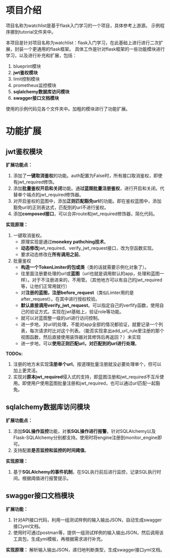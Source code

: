 # 项目介绍

项目名称为watchlist是基于flask入门学习的一个项目，具体参考上游源。
示例程序挪到tutorial文件夹中。

本项目是针对项目名称为watchlist：flask入门学习，在此基础上进行进行二次扩展，封装一个更通用的flask框架。
具体工作是针对flask框架的一些功能模块进行学习，以及进行补充和扩展，包括：

1. blueprint模块
2. **jwt鉴权模块**
3. limit控制模块
4. prometheus监控模块
5. **sqlalchemy数据库访问模块**
6. **swagger接口文档模块**

使用的示例代码见各个文件夹中。加粗的模块进行了功能扩展。

# 功能扩展

## jwt鉴权模块

**扩展功能点：**

1. 添加了**一键取消鉴权**的功能。auth配置为False时，所有接口取消鉴权，即使有jwt_required修饰。
2. 添加**批量鉴权开启和关闭**功能。通**过蓝图批量注册鉴权**，进行开启和关闭。代替单个端点的jwt_required修饰器。
3. 对开启鉴权的蓝图中，添加**正则匹配豁免url**的功能。即在鉴权蓝图中，添加豁免url的正则表达式，匹配到的url不进行鉴权。
4. 添加**composed接口**，可以合并route和jwt_required修饰器，简化代码。

**实现原理：**

1. 一键取消鉴权。
    - 原理实现是通过**monekey pathching技术**。
    - **动态修改**jwt_required、verify_jwt_request接口，改为空函数实现。
    - 要求动态修改在**所有调用之前**。
2. 批量鉴权
    - **构造一个TokenLimiter的包或类**（类的话就需要示例化对象了）。
    - 往里面注册要处理的url或**蓝图**（url也就是调用默认的app，处理和蓝图一样）。对于不注册进来的，不用管。（其他地方可以有自己的jwt_required等，让他们正常用就行）
    - 对**注册的蓝图，注册before_request**（类似Limter用的是after_request）。在其中进行授权校验。
    - **默认直接调用verify_jwt_request**。可以指定自己的verfify函数，使用自己的验证方式。实现在jwt基础上，验证role等功能。
    - 就可以对蓝图整一级的url进行访问控制。
    - 进一步地，对url的处理，不能对app全部的情况都验证，就要记录一个列表，每次请求时比对这个列表。（能否实现拿出add_url_rule里注册的那个视图函数，然后直接使用装饰器对其修饰后再返回？）未实现
    - 进一步地，可以**使用正则匹配url，对匹配到的url进行处理**。

**TODOs:**

1. 注册的地方未实现**注册单个url**。按道理批量注册就没必要处理单个，但可以加上更灵活。
2. 实现对**原本jwt_required**侵入式的支持，即蓝图注册和jwt_required不互斥使用。即使用户使用蓝图批量注册和jwt_required，也可以通过url匹配一起豁免。

## sqlalchemy数据库访问模块

**扩展功能点：**

1. 添加**SQL操作监控**功能，对**长SQL操作进行报警**。针对SQLAlchemy以及Flask-SQLAlchemy分别都支持。使用时将engine注册到monitor_engine即可。
2. 支持配置**是否监控和监控的时间阈值**。

**实现原理：**

1. 基于**SQLAlchemy的事件机制**，在SQL执行前后进行监控，记录SQL执行时间。根据阈值进行报警提示。

## swagger接口文档模块

**扩展功能：**

1. 针对API接口代码，利用一组测试样例的输入输出JSON，自动生成swagger接口yml文档。
2. 使用时可通过postman等，提供一组测试样例的输入输出JSON，然后调用该工具包，生成yml模板，再根据需求进行补充。

**实现原理：**
解析输入输出JSON，递归地判断类型，生成swagger接口yml文档。
